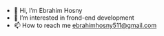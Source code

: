 - 👋 Hi, I’m Ebrahim Hosny
- 👀 I’m interested in frond-end development
- 📫 How to reach me ebrahimhosny511@gmail.com

<!---
E-Hosny/E-Hosny is a ✨ special ✨ repository because its `README.md` (this file) appears on your GitHub profile.
You can click the Preview link to take a look at your changes.
--->
